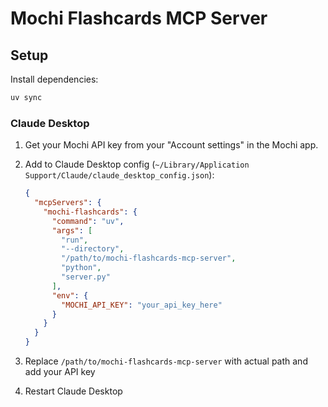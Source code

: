 # Mochi Flashcards MCP Server

## Setup

Install dependencies:
```bash
uv sync
```

### Claude Desktop

1. Get your Mochi API key from your "Account settings" in the Mochi app.

2. Add to Claude Desktop config (`~/Library/Application Support/Claude/claude_desktop_config.json`):
   ```json
   {
     "mcpServers": {
       "mochi-flashcards": {
         "command": "uv",
         "args": [
           "run",
           "--directory",
           "/path/to/mochi-flashcards-mcp-server",
           "python",
           "server.py"
         ],
         "env": {
           "MOCHI_API_KEY": "your_api_key_here"
         }
       }
     }
   }
   ```

3. Replace `/path/to/mochi-flashcards-mcp-server` with actual path and add your API key

4. Restart Claude Desktop